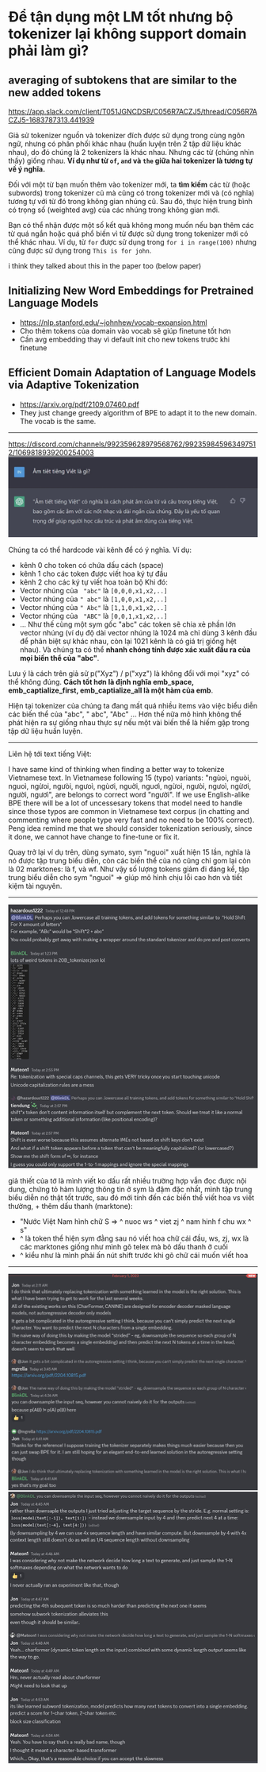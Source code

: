 # Để tận dụng một LM tốt nhưng bộ tokenizer lại không support domain phải làm gì?

## averaging of subtokens that are similar to the new added tokens
https://app.slack.com/client/T051JGNCDSR/C056R7ACZJ5/thread/C056R7ACZJ5-1683787313.441939

Giả sử tokenizer nguồn và tokenizer đích được sử dụng trong cùng ngôn ngữ, nhưng có phân phối khác nhau (huấn luyện trên 2 tập dữ liệu khác nhau), do đó chúng là 2 tokenizers là khác nhau. Nhưng các từ (chúng nhìn thấy) giống nhau. **Ví dụ như từ `of`, `and` và `the` giữa hai tokenizer là tương tự về ý nghĩa.**

Đối với một từ bạn muốn thêm vào tokenizer mới, ta **tìm kiếm** các từ (hoặc subwords) trong tokenizer cũ mà cũng có trong tokenizer mới và (có nghĩa) tương tự với từ đó trong không gian nhúng cũ. Sau đó, thực hiện trung bình có trọng số (weighted avg) của các nhúng trong không gian mới.

Bạn có thể nhận được một số kết quả không mong muốn nếu bạn thêm các từ quá ngắn hoặc quá phổ biến vì từ được sử dụng trong tokenizer mới có thể khác nhau. Ví dụ, từ `for` được sử dụng trong `for i in range(100)` nhưng cũng được sử dụng trong `This is for john`.

i think they talked about this in the paper too (below paper)


## Initializing New Word Embeddings for Pretrained Language Models
- https://nlp.stanford.edu/~johnhew/vocab-expansion.html
- Cho thêm tokens của domain vào vocab sẽ giúp finetune tốt hơn
- Cần avg embedding thay vì default init cho new tokens trước khi finetune


## Efficient Domain Adaptation of Language Models via Adaptive Tokenization
- https://arxiv.org/pdf/2109.07460.pdf
- They just change greedy algorithm of BPE to adapt it to the new domain. The vocab is the same.


- - -


https://discord.com/channels/992359628979568762/992359845963497512/1069818939200254003  
![](files/tknz-00.jpg)

Chúng ta có thể hardcode vài kênh để có ý nghĩa. Ví dụ:
- kênh 0 cho token có chứa dấu cách (space)
- kênh 1 cho các token được viết hoa ký tự đầu
- kênh 2 cho các ký tự viết hoa toàn bộ
Khi đó:
- Vector nhúng của ` "abc"` là `[0,0,0,x1,x2,..]`
- Vector nhúng của `" abc"` là `[1,0,0,x1,x2,..]`
- Vector nhúng của `" Abc"` là `[1,1,0,x1,x2,..]`
- Vector nhúng của ` "ABC"` là `[0,0,1,x1,x2,..]`
- ...
Như thế cùng một sym gốc "abc" các token sẽ chia xẻ phần lớn vector nhúng (ví dụ độ dài vector nhúng là 1024 mà chỉ dùng 3 kênh đầu để phân biệt sự khác nhau, còn lại 1021 kênh là có giá trị giống hệt nhau). Và chúng ta có thể __nhanh chóng tính được xác xuất đầu ra của mọi biến thể của "abc"__.

Lưu ý là cách trên giả sử p("Xyz") / p("xyz") là không đổi với mọi "xyz" có thể không đúng. __Cách tốt hơn là định nghĩa emb_space, emb_captialize_first, emb_captialize_all là một hàm của emb__.

Hiện tại tokenizer của chúng ta đang mất quá nhiều items vào việc biểu diễn các biến thể của "abc", " abc", "Abc" ... Hơn thế nữa mô hình không thể phát hiện ra sự giống nhau thực sự nếu một vài biến thể là hiếm gặp trong tập dữ liệu huấn luyện.

- - -

Liên hệ tới text tiếng Việt:

I have same kind of thinking when finding a better way to tokenize Vietnamese text.  In Vietnamese following 15 (typo) variants: "ngùoi, nguòi, nguoì, ngừoi, ngưòi, ngưoì, ngùơi, nguời, nguơì, ngừoi, ngưòi, ngưoì, ngừơi, người, ngươì", are belongs to correct word "người". If we use English-alike BPE there will be a lot of uncessesary tokens that model need to handle since those typos are common in Vietnamese text corpus (in chatting and commenting where people type very fast and no need to be 100% correct). Peng idea remind me that we should consider tokenization seriously, since it done, we cannot have change to fine-tune or fix it. 

Quay trở lại ví dụ trên, dùng symato, sym "nguoi" xuất hiện 15 lần, nghĩa là nó được tập trung biểu diễn, còn các biến thể của nó cũng chỉ gom lại còn là 02 marktones: là f, và wf. Như vậy số lượng tokens giảm đi đáng kể, tập trung biểu diễn cho sym "nguoi" => giúp mô hình chịu lỗi cao hơn và tiết kiệm tài nguyên.

- - -

![](files/tknz-01.jpg)

giả thiết của tớ là mình viết ko dấu rất nhiều trường hợp vẫn đọc được nội dung, chứng tỏ hàm lượng thông tin ở sym là đậm đặc nhất, mình tập trung biểu diễn nó thật tốt trước, sau đó mới tính đến các biến thể viết hoa vs viết thường, + thêm dấu thanh (marktone):
- "Nước Việt Nam hình chữ S => ^ nuoc ws ^ viet zj ^ nam hinh f chu wx ^ s"
- ^ là token thể hiện sym đằng sau nó viết hoa chữ cái đầu, ws, zj, wx là các marktones giống như mình gõ telex mà bỏ dấu thanh ở cuối
- ^ kiểu như là mình phải ấn nút shift trước khi gõ chữ cái muốn viết hoa

- - -

![](files/tknz-02.jpg)
![](files/tknz-03.jpg)
